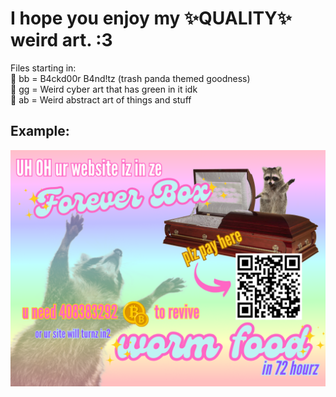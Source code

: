 # I hope you enjoy my ✨QUALITY✨ weird art. :3 

Files starting in: <br>
🦝 bb = B4ckd00r B4nd!tz (trash panda themed goodness) <br>
💚 gg = Weird cyber art that has green in it idk<br>
🔻 ab = Weird abstract art of things and stuff

## Example:

![foreverbox](bbforeverbox.jpg)
